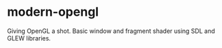 # modern-opengl
Giving OpenGL a shot. Basic window and fragment shader using SDL and GLEW libraries.
